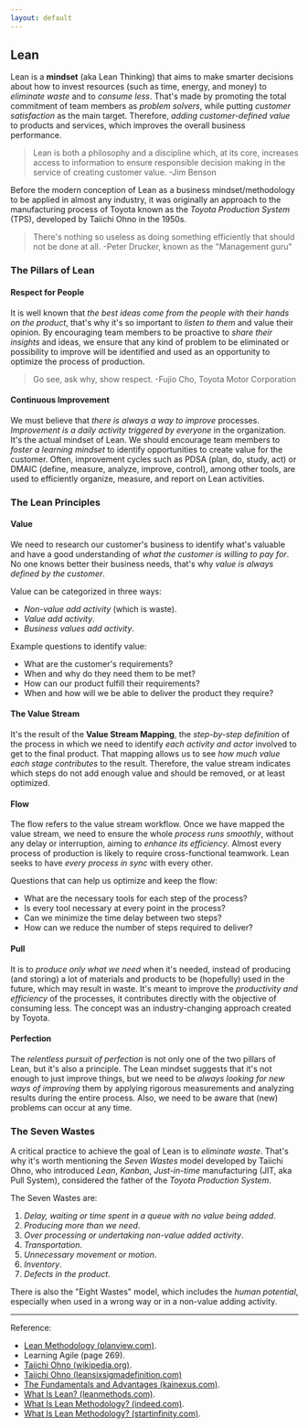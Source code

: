 ```yaml
---
layout: default
---
```

## Lean

Lean is a **mindset** (aka Lean Thinking) that aims to make smarter decisions about how to invest resources (such as time, energy, and money) to *eliminate waste* and to *consume less*. That's made by promoting the total commitment of team members as *problem solvers*, while putting *customer satisfaction* as the main target. Therefore, *adding customer-defined value* to products and services, which improves the overall business performance.

>Lean is both a philosophy and a discipline which, at its core, increases access to information to ensure responsible decision making in the service of creating customer value. -Jim Benson

Before the modern conception of Lean as a business mindset/methodology to be applied in almost any industry, it was originally an approach to the manufacturing process of Toyota known as the *Toyota Production System* (TPS), developed by Taiichi Ohno in the 1950s.

>There's nothing so useless as doing something efficiently that should not be done at all. -Peter Drucker, known as the "Management guru"

### The Pillars of Lean

#### Respect for People

It is well known that *the best ideas come from the people with their hands on the product*, that's why it's so important to *listen to them* and value their opinion. By encouraging team members to be proactive to *share their insights* and ideas, we ensure that any kind of problem to be eliminated or possibility to improve will be identified and used as an opportunity to optimize the process of production.

>Go see, ask why, show respect. -Fujio Cho, Toyota Motor Corporation

#### Continuous Improvement

We must believe that *there is always a way to improve* processes. *Improvement is a daily activity triggered by everyone* in the organization. It's the actual mindset of Lean. We should encourage team members to *foster a learning mindset* to identify opportunities to create value for the customer. Often, improvement cycles such as PDSA (plan, do, study, act) or DMAIC (define, measure, analyze, improve, control), among other tools, are used to efficiently organize, measure, and report on Lean activities.

### The Lean Principles

#### Value

We need to research our customer's business to identify what's valuable and have a good understanding of *what the customer is willing to pay for*. No one knows better their business needs, that's why *value is always defined by the customer*.

Value can be categorized in three ways:

- *Non-value add activity* (which is waste).
- *Value add activity*.
- *Business values add activity*.

Example questions to identify value:

- What are the customer's requirements?
- When and why do they need them to be met?
- How can our product fulfill their requirements?
- When and how will we be able to deliver the product they require?

#### The Value Stream

It's the result of the **Value Stream Mapping**, the *step-by-step definition* of the process in which we need to identify *each activity and actor* involved to get to the final product. That mapping allows us to see *how much value each stage contributes* to the result. Therefore, the value stream indicates which steps do not add enough value and should be removed, or at least optimized.

#### Flow

The flow refers to the value stream workflow. Once we have mapped the value stream, we need to ensure the whole *process runs smoothly*, without any delay or interruption, aiming to *enhance its efficiency*. Almost every process of production is likely to require cross-functional teamwork. Lean seeks to have *every process in sync* with every other.

Questions that can help us optimize and keep the flow:

- What are the necessary tools for each step of the process?
- Is every tool necessary at every point in the process?
- Can we minimize the time delay between two steps?
- How can we reduce the number of steps required to deliver?

#### Pull

It is to *produce only what we need* when it's needed, instead of producing (and storing) a lot of materials and products to be (hopefully) used in the future, which may result in waste. It's meant to improve the *productivity and efficiency* of the processes, it contributes directly with the objective of consuming less. The concept was an industry-changing approach created by Toyota.

#### Perfection

The *relentless pursuit of perfection* is not only one of the two pillars of Lean, but it's also a principle. The Lean mindset suggests that it's not enough to just improve things, but we need to be *always looking for new ways of improving* them by applying rigorous measurements and analyzing results during the entire process. Also, we need to be aware that (new) problems can occur at any time.

### The Seven Wastes

A critical practice to achieve the goal of Lean is to *eliminate waste*. That's why it's worth mentioning the *Seven Wastes* model developed by Taiichi Ohno, who introduced *Lean*, *Kanban*, *Just-in-time* manufacturing (JIT, aka Pull System), considered the father of the *Toyota Production System*.

The Seven Wastes are:

1. *Delay, waiting or time spent in a queue with no value being added*.
1. *Producing more than we need*.
1. *Over processing or undertaking non-value added activity*.
1. *Transportation*.
1. *Unnecessary movement or motion*.
1. *Inventory*.
1. *Defects in the product*.

There is also the "Eight Wastes" model, which includes the *human potential*, especially when used in a wrong way or in a non-value adding activity.

----

Reference:

- [Lean Methodology (planview.com)](https://www.planview.com/resources/articles/lean-methodology/).
- Learning Agile (page 269).
- [Taiichi Ohno (wikipedia.org)](https://en.wikipedia.org/wiki/Taiichi_Ohno).
- [Taiichi Ohno (leansixsigmadefinition.com)](https://www.leansixsigmadefinition.com/glossary/taiichi-ohno/)
- [The Fundamentals and Advantages (kainexus.com)](https://blog.kainexus.com/the-fundamentals-of-the-lean-methodology).
- [What Is Lean? (leanmethods.com)](https://leanmethods.com/resources/articles/what-is-lean/).
- [What Is Lean Methodology? (indeed.com)](https://www.indeed.com/career-advice/career-development/lean-methodology).
- [What Is Lean Methodology? (startinfinity.com)](https://startinfinity.com/project-management-methodologies/lean).
